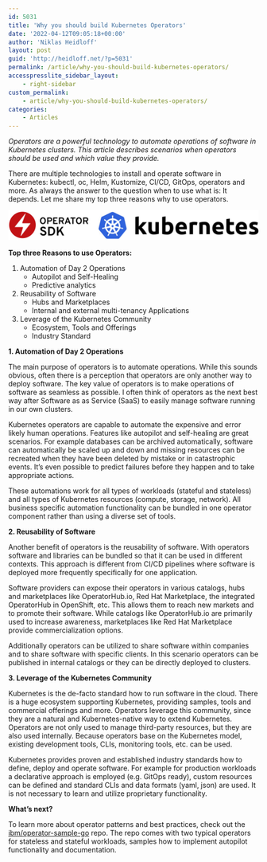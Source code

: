 ```yaml
---
id: 5031
title: 'Why you should build Kubernetes Operators'
date: '2022-04-12T09:05:18+00:00'
author: 'Niklas Heidloff'
layout: post
guid: 'http://heidloff.net/?p=5031'
permalink: /article/why-you-should-build-kubernetes-operators/
accesspresslite_sidebar_layout:
    - right-sidebar
custom_permalink:
    - article/why-you-should-build-kubernetes-operators/
categories:
    - Articles
---
```


*Operators are a powerful technology to automate operations of software in Kubernetes clusters. This article describes scenarios when operators should be used and which value they provide.*

There are multiple technologies to install and operate software in Kubernetes: kubectl, oc, Helm, Kustomize, CI/CD, GitOps, operators and more. As always the answer to the question when to use what is: It depends. Let me share my top three reasons why to use operators.

![image](/assets/img/2022/04/operators-benefits.jpg)

**Top three Reasons to use Operators:**

1. Automation of Day 2 Operations 
    - Autopilot and Self-Healing
    - Predictive analytics
2. Reusability of Software 
    - Hubs and Marketplaces
    - Internal and external multi-tenancy Applications
3. Leverage of the Kubernetes Community 
    - Ecosystem, Tools and Offerings
    - Industry Standard

**1. Automation of Day 2 Operations**

The main purpose of operators is to automate operations. While this sounds obvious, often there is a perception that operators are only another way to deploy software. The key value of operators is to make operations of software as seamless as possible. I often think of operators as the next best way after Software as as Service (SaaS) to easily manage software running in our own clusters.

Kubernetes operators are capable to automate the expensive and error likely human operations. Features like autopilot and self-healing are great scenarios. For example databases can be archived automatically, software can automatically be scaled up and down and missing resources can be recreated when they have been deleted by mistake or in catastrophic events. It’s even possible to predict failures before they happen and to take appropriate actions.

These automations work for all types of workloads (stateful and stateless) and all types of Kubernetes resources (compute, storage, network). All business specific automation functionality can be bundled in one operator component rather than using a diverse set of tools.

**2. Reusability of Software**

Another benefit of operators is the reusability of software. With operators software and libraries can be bundled so that it can be used in different contexts. This approach is different from CI/CD pipelines where software is deployed more frequently specifically for one application.

Software providers can expose their operators in various catalogs, hubs and marketplaces like OperatorHub.io, Red Hat Marketplace, the integrated OperatorHub in OpenShift, etc. This allows them to reach new markets and to promote their software. While catalogs like OperatorHub.io are primarily used to increase awareness, marketplaces like Red Hat Marketplace provide commercialization options.

Additionally operators can be utilized to share software within companies and to share software with specific clients. In this scenario operators can be published in internal catalogs or they can be directly deployed to clusters.

**3. Leverage of the Kubernetes Community**

Kubernetes is the de-facto standard how to run software in the cloud. There is a huge ecosystem supporting Kubernetes, providing samples, tools and commercial offerings and more. Operators leverage this community, since they are a natural and Kubernetes-native way to extend Kubernetes. Operators are not only used to manage third-party resources, but they are also used internally. Because operators base on the Kubernetes model, existing development tools, CLIs, monitoring tools, etc. can be used.

Kubernetes provides proven and established industry standards how to define, deploy and operate software. For example for production workloads a declarative approach is employed (e.g. GitOps ready), custom resources can be defined and standard CLIs and data formats (yaml, json) are used. It is not necessary to learn and utilize proprietary functionality.

**What’s next?**

To learn more about operator patterns and best practices, check out the [ibm/operator-sample-go](https://github.com/IBM/operator-sample-go) repo. The repo comes with two typical operators for stateless and stateful workloads, samples how to implement autopilot functionality and documentation.